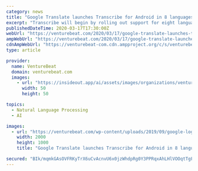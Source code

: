 ```yaml
---
category: news
title: "Google Translate launches Transcribe for Android in 8 languages"
excerpt: "Transcribe will begin by rolling out support for eight languages in the coming days: English, French, German, Hindi, Portuguese, Russian, Spanish and Thai. With Transcribe, Translate is now capable of translating classroom or conference lectures with no time limits, whereas before speech-to-text AI in Translate lasted no longer than a word ..."
publishedDateTime: 2020-03-17T17:30:00Z
webUrl: "https://venturebeat.com/2020/03/17/google-translate-launches-transcribe-for-android-in-8-languages/"
ampWebUrl: "https://venturebeat.com/2020/03/17/google-translate-launches-transcribe-for-android-in-8-languages/amp/"
cdnAmpWebUrl: "https://venturebeat-com.cdn.ampproject.org/c/s/venturebeat.com/2020/03/17/google-translate-launches-transcribe-for-android-in-8-languages/amp/"
type: article

provider:
  name: VentureBeat
  domain: venturebeat.com
  images:
    - url: "https://insideout.app/ai/assets/images/organizations/venturebeat.com-50x50.jpg"
      width: 50
      height: 50

topics:
  - Natural Language Processing
  - AI

images:
  - url: "https://venturebeat.com/wp-content/uploads/2019/09/google-logo-offices-london.jpg?fit=2000%2C1000&strip=all"
    width: 2000
    height: 1000
    title: "Google Translate launches Transcribe for Android in 8 languages"

secured: "BIk/mqmkGAsOVFRKyTrX6uCvAcnvU6x0jzWhdpRg0Y3PPRqxAhLHlVOOqtTgFTEgBAb5cC4gANdB3ybg8f4/vwSCpvN/KDtM65thLKZRncEYT7wEtMukCiwk05H4AJqfIqzvTFYHYzclKYjIG+YoORd1WmPlU1pkddf8bzBR8tj6c1dxS3vnYyqrv+cvZVcxmNUKGwrfV0l0uul4PSjXSpUO8LvUBWeIACy4n3g7h86Fm1n/16o4T/DDOWOmS5PDy4nkKE0nrsPlk5I8sjKDeXcq3aCugz01jGi+EE8NXCkG3veJKC68DPF8sYqaI6/dJM8HpcvswbseHRotUFrV4c6qPii41/Vv8T0DO5CliIW8cAJeHrvCprl/94WIV118vNUAG8SAj8Fc5LLm/WosMNZy/gEkm4brfDB+HBJ94olN6UqdAJWZCEvlcVo53QAEALg9eAPSu4YYk0Di9K+mtaALj2tP1BK4GkbfB7tETCo=;KbScIGxyBgzvXkE+uCfCTA=="
---
```


